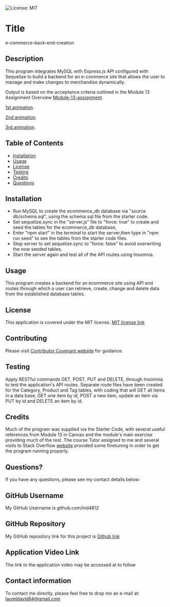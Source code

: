 

![License: MIT](https://img.shields.io/badge/License-MIT-yellow.svg)

# Title

e-commerce-back-end-creation

## Description

This program integrates MySQL with Express.js API configured with Sequelize to build a backend for an e-commerce site that allows the user to manage and make changes to merchandise dynamically.

Output is based on the acceptance criteria outlined in the Module 13 Assignment Overview [Module-13-assignment](https://courses.bootcampspot.com/courses/1181/assignments/23361?module_item_id=464776).

[1st animation](https://courses.bootcampspot.com/courses/1181/files/1692643/preview).

[2nd animation](https://courses.bootcampspot.com/courses/1181/files/1692777/preview).

[3rd animation](https://courses.bootcampspot.com/courses/1181/files/1692778/preview).

## Table of Contents

* [Installation](#installation)
* [Usage](#usage)
* [License](#license)
* [Testing](#testing)
* [Credits](#credits)
* [Questions](#questions)

## Installation

* Run MySQL to create the ecommerce_db database via "source db/schema.sql", using the schema.sql file from the starter code.
* Set sequelize.sync in the "server.js" file to "force: true" to create and seed the tables for the ecommerce_db database,
* Enter "npm start" in the terminal to start the server,then type in "npm run seed" to see the tables from the starter code files.
* Stop server to set sequelize.sync to "force: false" to avoid overwriting the now seeded tables.
* Start the server again and test all of the API routes using Insomnia.

## Usage

This program creates a backend for an ecommerce site using API end routes through which a user can retrieve, create, change and delete data from the established database tables.

## License

This application is covered under the MIT license.  [MIT license link](https://choosealicense.com/licenses/mit/)

## Contributing

Please visit [Contributor Covenant website](https://contributor-covenant.org) for guidance.

## Testing

Apply RESTful commands GET, POST, PUT and DELETE, through Insomnia to test the application's API routes. Separate route files have been created for the Category, Product and Tag tables, with coding that will GET all items in a data base, GET one item by id, POST a new item, update an item via PUT by id and DELETE an item by id.

## Credits

Much of the program was supplied via the Starter Code, with several useful references from Module 13 in Canvas and the module's main exercise providing much of the rest. The course Tutor assigned to me and several visits to Stack Overflow [website](https://stackoverflow.com) provided some finetuning in order to get the program running properly.

## Questions?

If you have any questions, please see my contact details below:

## GitHub Username

My GitHub Username is github.com/lnd4812

## GitHub Repository

My GitHub repository link for this project is [Github link](https://github.com/lnd4812/e-commerce-backend-creation)

## Application Video Link

The link to the application video may be accessed at to follow

## Contact information

To contact me directly, please feel free to drop me an e-mail at: <a hef="mailto:laureldavid64@gmail.com">laureldavid64@gmail.com</a>
